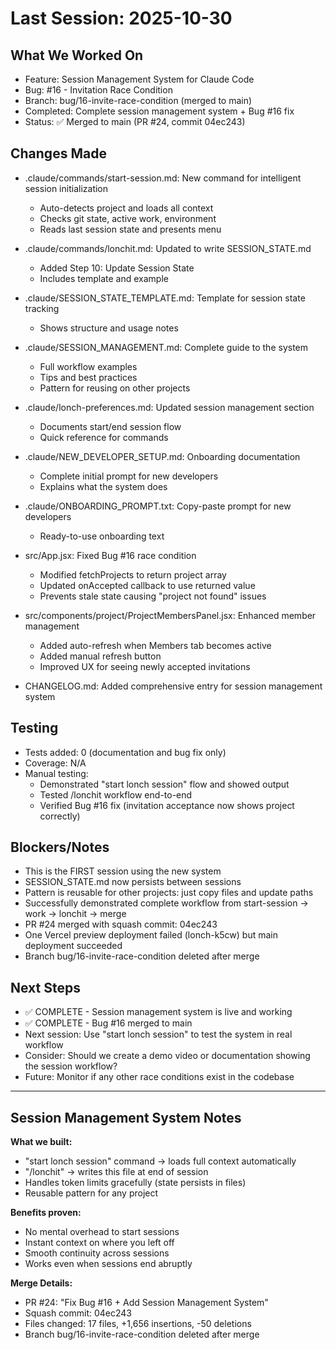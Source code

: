 # Last Session: 2025-10-30

## What We Worked On
- Feature: Session Management System for Claude Code
- Bug: #16 - Invitation Race Condition
- Branch: bug/16-invite-race-condition (merged to main)
- Completed: Complete session management system + Bug #16 fix
- Status: ✅ Merged to main (PR #24, commit 04ec243)

## Changes Made
- .claude/commands/start-session.md: New command for intelligent session initialization
  - Auto-detects project and loads all context
  - Checks git state, active work, environment
  - Reads last session state and presents menu

- .claude/commands/lonchit.md: Updated to write SESSION_STATE.md
  - Added Step 10: Update Session State
  - Includes template and example

- .claude/SESSION_STATE_TEMPLATE.md: Template for session state tracking
  - Shows structure and usage notes

- .claude/SESSION_MANAGEMENT.md: Complete guide to the system
  - Full workflow examples
  - Tips and best practices
  - Pattern for reusing on other projects

- .claude/lonch-preferences.md: Updated session management section
  - Documents start/end session flow
  - Quick reference for commands

- .claude/NEW_DEVELOPER_SETUP.md: Onboarding documentation
  - Complete initial prompt for new developers
  - Explains what the system does

- .claude/ONBOARDING_PROMPT.txt: Copy-paste prompt for new developers
  - Ready-to-use onboarding text

- src/App.jsx: Fixed Bug #16 race condition
  - Modified fetchProjects to return project array
  - Updated onAccepted callback to use returned value
  - Prevents stale state causing "project not found" issues

- src/components/project/ProjectMembersPanel.jsx: Enhanced member management
  - Added auto-refresh when Members tab becomes active
  - Added manual refresh button
  - Improved UX for seeing newly accepted invitations

- CHANGELOG.md: Added comprehensive entry for session management system

## Testing
- Tests added: 0 (documentation and bug fix only)
- Coverage: N/A
- Manual testing:
  - Demonstrated "start lonch session" flow and showed output
  - Tested /lonchit workflow end-to-end
  - Verified Bug #16 fix (invitation acceptance now shows project correctly)

## Blockers/Notes
- This is the FIRST session using the new system
- SESSION_STATE.md now persists between sessions
- Pattern is reusable for other projects: just copy files and update paths
- Successfully demonstrated complete workflow from start-session → work → lonchit → merge
- PR #24 merged with squash commit: 04ec243
- One Vercel preview deployment failed (lonch-k5cw) but main deployment succeeded
- Branch bug/16-invite-race-condition deleted after merge

## Next Steps
- ✅ COMPLETE - Session management system is live and working
- ✅ COMPLETE - Bug #16 merged to main
- Next session: Use "start lonch session" to test the system in real workflow
- Consider: Should we create a demo video or documentation showing the session workflow?
- Future: Monitor if any other race conditions exist in the codebase

---

## Session Management System Notes

**What we built:**
- "start lonch session" command → loads full context automatically
- "/lonchit" → writes this file at end of session
- Handles token limits gracefully (state persists in files)
- Reusable pattern for any project

**Benefits proven:**
- No mental overhead to start sessions
- Instant context on where you left off
- Smooth continuity across sessions
- Works even when sessions end abruptly

**Merge Details:**
- PR #24: "Fix Bug #16 + Add Session Management System"
- Squash commit: 04ec243
- Files changed: 17 files, +1,656 insertions, -50 deletions
- Branch bug/16-invite-race-condition deleted after merge
